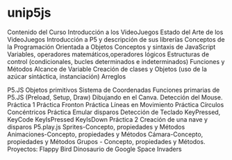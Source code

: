 # unip5js
Contenido del Curso
  Introducción a los VideoJuegos
  Estado del Arte de los VideoJuegos
  Introducción a P5 y descripción de sus librerías
  Conceptos de la Programación Orientada a Objetos
  Conceptos y sintaxis de JavaScript
    Variables, operadores matemáticos,operadores lógicos
    Estructuras de control (condicionales, bucles determinados e indeterminados)
    Funciones y Métodos
    Alcance de Variable
    Creación de clases y  Objetos (uso de la azúcar sintáctica, instanciación)
    Arreglos
    
  P5.JS
    Objetos primitivos
    Sistema de Coordenadas
    Funciones primarias de P5.JS (Preload, Setup, Draw)
    Dibujando en el Canva.
    Detección del Mouse.
    Práctica 1
      Práctica Fronton
      Práctica Líneas en Movimiento
      Práctica Círculos Concéntricos
      Práctica Emular disparos
    Detección de Teclado
      KeyPressed, KeyCode
      KeyIsPressed
      KeyIsDown
    Práctica 2
      Creación de una nave y disparos
 P5.play.js
    Sprites-Concepto, propiedades y Métodos
    Animaciones-Concepto, propiedades y Métodos
    Cámara-Concepto, propiedades y Métodos
    Grupos - Concepto, propiedades y Métodos.
    Proyectos:
      Flappy Bird
      Dinosaurio de Google
      Space Invaders
    
    
    
    
    
